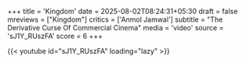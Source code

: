 +++
title = 'Kingdom'
date = 2025-08-02T08:24:31+05:30
draft = false
mreviews = ["Kingdom"]
critics = ['Anmol Jamwal']
subtitle = "The Derivative Curse Of Commercial Cinema"
media = 'video'
source = 'sJ1Y_RUszFA'
score = 6
+++

{{< youtube id="sJ1Y_RUszFA" loading="lazy" >}}
